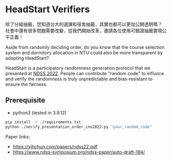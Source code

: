 # HeadStart Verifiers

除了分組抽籤，您知道台大的選課和宿舍抽籤，其實也都可以更加公開透明嗎？
社會中還有很多問題需要改變，從我們開始改革，邀請各位使用可驗證抽籤實現公平正義！

Aside from randomly deciding order, do you know that the course selection system and dormitory allocation in NTU could also be more transparent by adopting HeadStart?

HeadStart is a participatory randomness generation protocol that we presented at [NDSS 2022](https://www.ndss-symposium.org/ndss-paper/auto-draft-184/). People can contribute "random code" to influnce and verify the randomness is truly unpredictable and bias-resistant to ensure the fairness.

## Prerequisite

- python3 (tested in 3.9.12)

```sh
pip install -r ./requirements.txt
python ./verify_presentation_order_cns2022.py "your_random_code"
```

Paper links:
- https://yihchun.com/papers/ndss22.pdf
- https://www.ndss-symposium.org/ndss-paper/auto-draft-184/
